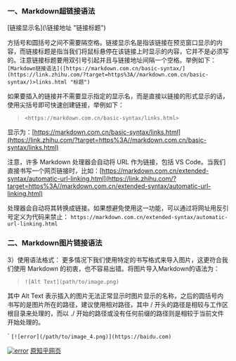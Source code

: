 ### 一、Markdown超链接语法
\[链接显示名\](\链接地址 "链接标题"\)

方括号和圆括号之间不需要隔空格。链接显示名是指该链接在预览窗口显示的内容，而链接标题是指当我们将鼠标悬停在该链接上时显示的内容，它并不是必须写的。注意链接标题要用双引号引起并且与链接地址间隔一个空格。举例如下：
`[Markdown链接语法]([https://markdown.com.cn/basic-syntax/](https://link.zhihu.com/?target=https%3A//markdown.com.cn/basic-syntax/)>links.html "标题")`

如果要插入的链接并不需要显示指定的显示名，而是直接以链接的形式显示的话，使用尖括号即可快速创建链接，举例如下：

> `<https://markdown.com.cn/basic-syntax/links.html>`

显示为：[https://markdown.com.cn/basic-syntax/links.html](https://link.zhihu.com/?target=https%3A//markdown.com.cn/basic-syntax/links.html)

注意，许多 Markdown 处理器会自动将 URL 作为链接，包括 VS Code。当我们直接书写一个网页链接时，比如：[https://markdown.com.cn/extended-syntax/automatic-url-linking.html](https://link.zhihu.com/?target=https%3A//markdown.com.cn/extended-syntax/automatic-url-linking.html)

处理器会自动将其转换成链接。如果想避免使用这一功能，可以通过将网址用反引号定义为代码来禁止： `https://markdown.com.cn/extended-syntax/automatic-url-linking.html`
### 二、Markdown图片链接语法

3）使用语法格式： 更多情况下我们使用特定的书写格式来导入图片，这更符合我们使用 Markdown 的初衷，也不容易出错。将图片导入Markdown的语法为：

>`![Alt Text](path/to/image.png)`

其中 Alt Text 表示插入的图片无法正常显示时图片显示的名称，之后的圆括号内书写的是图片所在的路径，建议使用相对路径，其中 / 开头的路径是相较与工作区根目录来处理的，而以 ./ 开始的路径或没有任何前缀的路径则是相较于当前文件开始处理的。

`
``[![error](/path/to/image_4.png)](https://baidu.com)``

[![error](/path/to/image_4.png)](https://baidu.com)
[原知乎网页](https://zhuanlan.zhihu.com/p/648801929 "一个标题")